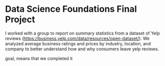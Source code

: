 # Data Science Foundations Final Project

I worked with a group to report on summary statistics from a dataset of Yelp reviews (https://business.yelp.com/data/resources/open-dataset/). We analyzed average business ratings and prices by industry, location, and company to better understand how and why consumers leave yelp reviews.

goal, means that we completed it 
